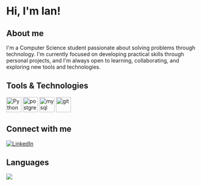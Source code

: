 # Hi, I'm Ian! 

## About me 

I'm a Computer Science student passionate about solving problems through technology. I'm currently focused on developing practical skills through personal projects, and I'm always open to learning, collaborating, and exploring new tools and technologies.

## Tools & Technologies

<p align="left">
  <img src="https://cdn.jsdelivr.net/gh/devicons/devicon/icons/python/python-original.svg" width="40" height="40" alt="Python"/>
  <img src="https://cdn.jsdelivr.net/gh/devicons/devicon/icons/postgresql/postgresql-original.svg" width="40" height="40" alt="postgresql"/>
  <img src="https://cdn.jsdelivr.net/gh/devicons/devicon/icons/mysql/mysql-original.svg" width="40" height="40" alt="mysql"/>
  <img src="https://cdn.jsdelivr.net/gh/devicons/devicon/icons/git/git-original.svg" width="40" height="40" alt="git"/>
</p>

## Connect with me

<a href="https://linkedin.com/in/ian-nicolas-dev" target="_blank">
  <img src="https://img.shields.io/badge/LinkedIn-%231E77B5.svg?&style=for-the-badge&logo=linkedin&logoColor=white" alt="LinkedIn"/>
</a>

## Languages

<div align="left">
  <img src="https://github-readme-stats.vercel.app/api/top-langs/?username=iannicolasdev&layout=compact&theme=github_dark" />
</div>


